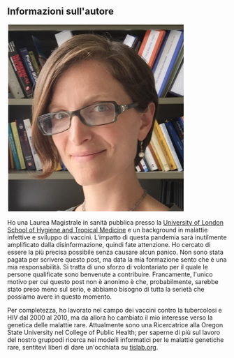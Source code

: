 ## Informazioni sull'autore

![Primo piano di Julie McMurry](images/en/Julie-McMurry.png)

Ho una Laurea Magistrale in sanità pubblica presso la [University of London School of Hygiene and Tropical Medicine](http://lshtm.ac.uk/) e un background in malattie infettive e sviluppo di vaccini. L'impatto di questa pandemia sarà inutilmente amplificato dalla disinformazione, quindi fate attenzione. Ho cercato di essere la più precisa possibile senza causare alcun panico. Non sono stata pagata per scrivere questo post, ma data la mia formazione sento che è una mia responsabilità. Si tratta di uno sforzo di volontariato per il quale le persone qualificate sono benvenute a contribuire. Francamente, l'unico motivo per cui questo post non è anonimo è che, probabilmente, sarebbe stato preso meno sul serio, e abbiamo bisogno di tutta la serietà che possiamo avere in questo momento.

Per completezza, ho lavorato nel campo dei vaccini contro la tubercolosi e HIV dal 2000 al 2010, ma da allora ho cambiato il mio interesse verso la genetica delle malattie rare. Attualmente sono una Ricercatrice alla Oregon State University nel College of Public Health; per saperne di più sul lavoro del nostro gruppodi ricerca nei modelli informatici per le malattie genetiche rare, sentitevi liberi di dare un'occhiata su [tislab.org](http://tislab.org/).
